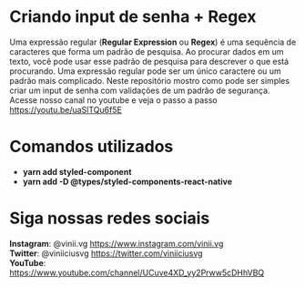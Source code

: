 # Criando input de senha + Regex

Uma expressão regular (**Regular Expression** ou **Regex**) é uma sequência de caracteres que forma um padrão de pesquisa. Ao procurar dados em um texto, você pode usar esse padrão de pesquisa para descrever o que está procurando. Uma expressão regular pode ser um único caractere ou um padrão mais complicado.
Neste repositório mostro como pode ser simples criar um input de senha com validações de um padrão de segurança. 
Acesse nosso canal no youtube e veja o passo a passo https://youtu.be/uaSlTQu6f5E

# Comandos utilizados

- **yarn add styled-component**
- **yarn add -D @types/styled-components-react-native**


# Siga nossas redes sociais 
**Instagram**: @vinii.vg https://www.instagram.com/vinii.vg  
**Twitter**: @viniiciusvg https://twitter.com/viniiciusvg  
**YouTube**: https://www.youtube.com/channel/UCuve4XD_yy2Prww5cDHhVBQ
